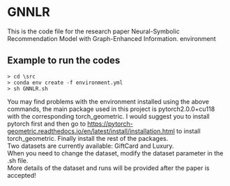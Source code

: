# GNNLR
This is the code file for the research paper Neural-Symbolic Recommendation Model with
Graph-Enhanced Information.
environment
## Example to run the codes
```
> cd \src  
> conda env create -f environment.yml
> sh GNNLR.sh  
```
You may find problems with the environment installed using the above commands, the main package used in this project is pytorch2.0.0+cu118 with the corresponding torch_geometric. I would suggest you to install pytorch first and then go to https://pytorch-geometric.readthedocs.io/en/latest/install/installation.html to install torch_geometric. Finally install the rest of the packages.  
Two datasets are currently available: GiftCard and Luxury.  
When you need to change the dataset, modify the dataset parameter in the .sh file.  
More details of the dataset and runs will be provided after the paper is accepted!

